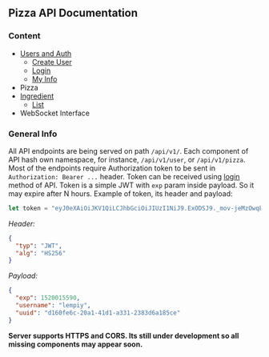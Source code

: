 ## Pizza API Documentation

### Content

* [Users and Auth](USERS.md)
	* [Create User](USERS.md#create-user)
	* [Login](USERS.md#login)
	* [My Info](USERS.md#my-info)
* Pizza
* [Ingredient](INGREDIENT.md)
    * [List](INGREDIENT.md#list)
* WebSocket Interface

### General Info

All API endpoints are being served on path `/api/v1/`.
Each component of API hash own namespace, for instance, `/api/v1/user`, 
or `/api/v1/pizza`. Most of the endpoints require Authorization token to be
sent in `Authorization: Bearer ...` header. Token can be received
using [login](USERS.md#login) method of API. Token is a simple JWT with `exp` param inside payload. So it may 
expire after N hours. Example of token, its header and payload:

```js
let token = "eyJ0eXAiOiJKV1QiLCJhbGciOiJIUzI1NiJ9.ExODSJ9._mov-jeMzOwqEwBhyxrF3GZ3I8hKzw8pPZMwB-Do6d8"
```
*Header:*
```json
{
  "typ": "JWT",
  "alg": "HS256"
}
```
*Payload:*
```json
{
  "exp": 1520015590,
  "username": "lempiy",
  "uuid": "d160fe6c-20a1-41d1-a331-2383d6a185ce"
}
```

**Server supports HTTPS and CORS. Its still under development 
so all missing components may appear soon.**